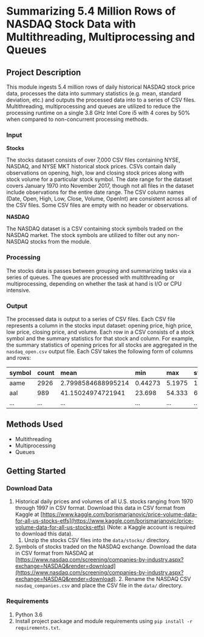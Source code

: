 # Summarizing 5.4 Million Rows of NASDAQ Stock Data with Multithreading, Multiprocessing and Queues

## Project Description

This module ingests 5.4 million rows of daily historical NASDAQ stock price data, processes the data into summary statistics (e.g. mean, standard deviation, etc.) and outputs the processed data into to a series of CSV files. Multithreading, multiprocessing and queues are utilized to reduce the processing runtime on a single 3.8 GHz Intel Core i5 with 4 cores by 50% when compared to non-concurrent processing methods. 

### Input

**Stocks**

The stocks dataset consists of over 7,000 CSV files containing NYSE, NASDAQ, and NYSE MKT historical stock prices. CSVs contain daily observations on opening, high, low and closing stock prices along with stock volume for a particular stock symbol. The date range for the dataset covers January 1970 into November 2017, though not all files in the dataset include observations for the entire date range. The CSV column names (Date, Open, High, Low, Close, Volume, OpenInt) are consistent across all of the CSV files. Some CSV files are empty with no header or observations.

**NASDAQ**

The NASDAQ dataset is a CSV containing stock symbols traded on the NASDAQ market. The stock symbols are utilized to filter out any non-NASDAQ stocks from the module.

### Processing

The stocks data is passes between grouping and summarizing tasks via a series of queues. The queues are processed with multithreading or multiprocessing, depending on whether the task at hand is I/O or CPU intensive.

### Output

The processed data is output to a series of CSV files. Each CSV file represents a column in the stocks input dataset: opening price, high price, low price, closing price, and volume. Each row in a CSV consists of a stock symbol and the summary statistics for that stock and column. For example, the summary statistics of opening prices for all stocks are aggregated in the `nasdaq_open.csv` output file. Each CSV takes the following form of columns and rows:

|symbol|count|mean|min|max|std|
|:---|:---|:---|:---|:---|:---|
|aame|2926|2.7998584688995214|0.44273|5.1975|1.075892804116122|
|aal|989|41.15024974721941|23.698|54.333|6.341739797529356|
|...|...|...|...|...|...|

## Methods Used
* Multithreading
* Multiprocessing
* Queues

## Getting Started

### Download Data

1. Historical daily prices and volumes of all U.S. stocks ranging from 1970 through 1997 in CSV format. Download this data in CSV format from Kaggle at [https://www.kaggle.com/borismarjanovic/price-volume-data-for-all-us-stocks-etfs](https://www.kaggle.com/borismarjanovic/price-volume-data-for-all-us-stocks-etfs) (Note: a Kaggle account is required to download this data).
    1. Unzip the stocks CSV files into the `data/stocks/` directory.
3. Symbols of stocks traded on the NASDAQ exchange. Download the data in CSV format from NASDAQ at [https://www.nasdaq.com/screening/companies-by-industry.aspx?exchange=NASDAQ&render=download](https://www.nasdaq.com/screening/companies-by-industry.aspx?exchange=NASDAQ&render=download).
    2. Rename the NASDAQ CSV `nasdaq_companies.csv` and place the CSV file in the `data/` directory. 

### Requirements

1. Python 3.6
2. Install project package and module requirements using `pip install -r requirements.txt`.
 
